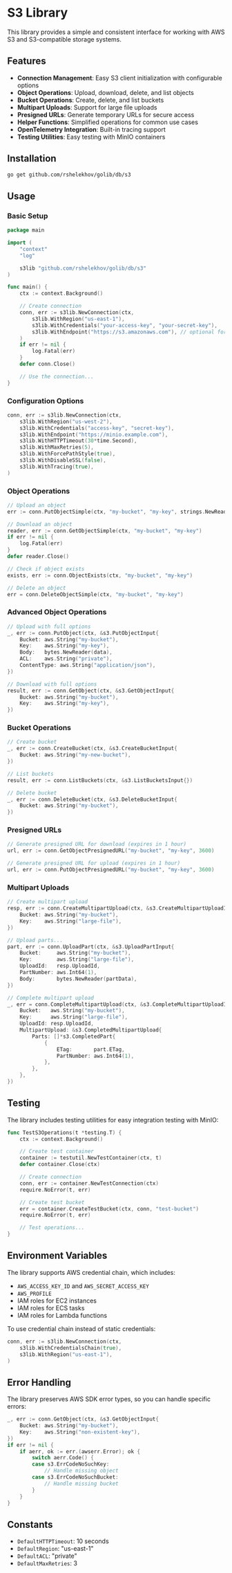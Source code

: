 # S3 Library

This library provides a simple and consistent interface for working with AWS S3 and S3-compatible storage systems.

## Features

- **Connection Management**: Easy S3 client initialization with configurable options
- **Object Operations**: Upload, download, delete, and list objects
- **Bucket Operations**: Create, delete, and list buckets
- **Multipart Uploads**: Support for large file uploads
- **Presigned URLs**: Generate temporary URLs for secure access
- **Helper Functions**: Simplified operations for common use cases
- **OpenTelemetry Integration**: Built-in tracing support
- **Testing Utilities**: Easy testing with MinIO containers

## Installation

```bash
go get github.com/rshelekhov/golib/db/s3
```

## Usage

### Basic Setup

```go
package main

import (
    "context"
    "log"

    s3lib "github.com/rshelekhov/golib/db/s3"
)

func main() {
    ctx := context.Background()

    // Create connection
    conn, err := s3lib.NewConnection(ctx,
        s3lib.WithRegion("us-east-1"),
        s3lib.WithCredentials("your-access-key", "your-secret-key"),
        s3lib.WithEndpoint("https://s3.amazonaws.com"), // optional for custom endpoints
    )
    if err != nil {
        log.Fatal(err)
    }
    defer conn.Close()

    // Use the connection...
}
```

### Configuration Options

```go
conn, err := s3lib.NewConnection(ctx,
    s3lib.WithRegion("us-west-2"),
    s3lib.WithCredentials("access-key", "secret-key"),
    s3lib.WithEndpoint("https://minio.example.com"),
    s3lib.WithHTTPTimeout(30*time.Second),
    s3lib.WithMaxRetries(5),
    s3lib.WithForcePathStyle(true),
    s3lib.WithDisableSSL(false),
    s3lib.WithTracing(true),
)
```

### Object Operations

```go
// Upload an object
err := conn.PutObjectSimple(ctx, "my-bucket", "my-key", strings.NewReader("content"), "private")

// Download an object
reader, err := conn.GetObjectSimple(ctx, "my-bucket", "my-key")
if err != nil {
    log.Fatal(err)
}
defer reader.Close()

// Check if object exists
exists, err := conn.ObjectExists(ctx, "my-bucket", "my-key")

// Delete an object
err = conn.DeleteObjectSimple(ctx, "my-bucket", "my-key")
```

### Advanced Object Operations

```go
// Upload with full options
_, err := conn.PutObject(ctx, &s3.PutObjectInput{
    Bucket: aws.String("my-bucket"),
    Key:    aws.String("my-key"),
    Body:   bytes.NewReader(data),
    ACL:    aws.String("private"),
    ContentType: aws.String("application/json"),
})

// Download with full options
result, err := conn.GetObject(ctx, &s3.GetObjectInput{
    Bucket: aws.String("my-bucket"),
    Key:    aws.String("my-key"),
})
```

### Bucket Operations

```go
// Create bucket
_, err := conn.CreateBucket(ctx, &s3.CreateBucketInput{
    Bucket: aws.String("my-new-bucket"),
})

// List buckets
result, err := conn.ListBuckets(ctx, &s3.ListBucketsInput{})

// Delete bucket
_, err := conn.DeleteBucket(ctx, &s3.DeleteBucketInput{
    Bucket: aws.String("my-bucket"),
})
```

### Presigned URLs

```go
// Generate presigned URL for download (expires in 1 hour)
url, err := conn.GetObjectPresignedURL("my-bucket", "my-key", 3600)

// Generate presigned URL for upload (expires in 1 hour)
url, err := conn.PutObjectPresignedURL("my-bucket", "my-key", 3600)
```

### Multipart Uploads

```go
// Create multipart upload
resp, err := conn.CreateMultipartUpload(ctx, &s3.CreateMultipartUploadInput{
    Bucket: aws.String("my-bucket"),
    Key:    aws.String("large-file"),
})

// Upload parts...
part, err := conn.UploadPart(ctx, &s3.UploadPartInput{
    Bucket:     aws.String("my-bucket"),
    Key:        aws.String("large-file"),
    UploadId:   resp.UploadId,
    PartNumber: aws.Int64(1),
    Body:       bytes.NewReader(partData),
})

// Complete multipart upload
_, err = conn.CompleteMultipartUpload(ctx, &s3.CompleteMultipartUploadInput{
    Bucket:   aws.String("my-bucket"),
    Key:      aws.String("large-file"),
    UploadId: resp.UploadId,
    MultipartUpload: &s3.CompletedMultipartUpload{
        Parts: []*s3.CompletedPart{
            {
                ETag:       part.ETag,
                PartNumber: aws.Int64(1),
            },
        },
    },
})
```

## Testing

The library includes testing utilities for easy integration testing with MinIO:

```go
func TestS3Operations(t *testing.T) {
    ctx := context.Background()

    // Create test container
    container := testutil.NewTestContainer(ctx, t)
    defer container.Close(ctx)

    // Create connection
    conn, err := container.NewTestConnection(ctx)
    require.NoError(t, err)

    // Create test bucket
    err = container.CreateTestBucket(ctx, conn, "test-bucket")
    require.NoError(t, err)

    // Test operations...
}
```

## Environment Variables

The library supports AWS credential chain, which includes:

- `AWS_ACCESS_KEY_ID` and `AWS_SECRET_ACCESS_KEY`
- `AWS_PROFILE`
- IAM roles for EC2 instances
- IAM roles for ECS tasks
- IAM roles for Lambda functions

To use credential chain instead of static credentials:

```go
conn, err := s3lib.NewConnection(ctx,
    s3lib.WithCredentialsChain(true),
    s3lib.WithRegion("us-east-1"),
)
```

## Error Handling

The library preserves AWS SDK error types, so you can handle specific errors:

```go
_, err := conn.GetObject(ctx, &s3.GetObjectInput{
    Bucket: aws.String("my-bucket"),
    Key:    aws.String("non-existent-key"),
})
if err != nil {
    if aerr, ok := err.(awserr.Error); ok {
        switch aerr.Code() {
        case s3.ErrCodeNoSuchKey:
            // Handle missing object
        case s3.ErrCodeNoSuchBucket:
            // Handle missing bucket
        }
    }
}
```

## Constants

- `DefaultHTTPTimeout`: 10 seconds
- `DefaultRegion`: "us-east-1"
- `DefaultACL`: "private"
- `DefaultMaxRetries`: 3

